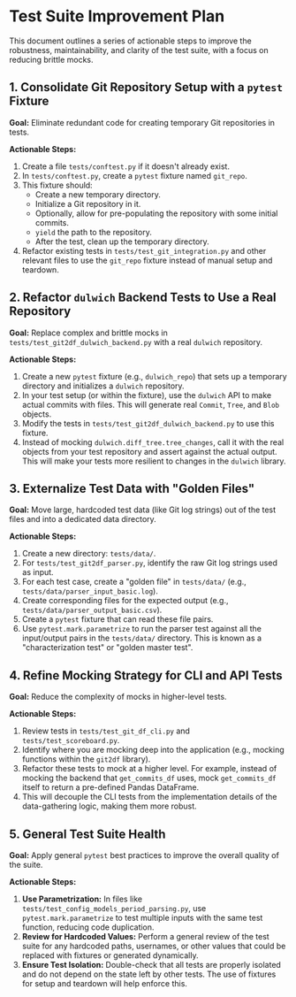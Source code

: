 # Test Suite Improvement Plan

This document outlines a series of actionable steps to improve the robustness, maintainability, and clarity of the test suite, with a focus on reducing brittle mocks.

## 1. Consolidate Git Repository Setup with a `pytest` Fixture

**Goal:** Eliminate redundant code for creating temporary Git repositories in tests.

**Actionable Steps:**

1.  Create a file `tests/conftest.py` if it doesn't already exist.
2.  In `tests/conftest.py`, create a `pytest` fixture named `git_repo`.
3.  This fixture should:
    *   Create a new temporary directory.
    *   Initialize a Git repository in it.
    *   Optionally, allow for pre-populating the repository with some initial commits.
    *   `yield` the path to the repository.
    *   After the test, clean up the temporary directory.
4.  Refactor existing tests in `tests/test_git_integration.py` and other relevant files to use the `git_repo` fixture instead of manual setup and teardown.

## 2. Refactor `dulwich` Backend Tests to Use a Real Repository

**Goal:** Replace complex and brittle mocks in `tests/test_git2df_dulwich_backend.py` with a real `dulwich` repository.

**Actionable Steps:**

1.  Create a new `pytest` fixture (e.g., `dulwich_repo`) that sets up a temporary directory and initializes a `dulwich` repository.
2.  In your test setup (or within the fixture), use the `dulwich` API to make actual commits with files. This will generate real `Commit`, `Tree`, and `Blob` objects.
3.  Modify the tests in `tests/test_git2df_dulwich_backend.py` to use this fixture.
4.  Instead of mocking `dulwich.diff_tree.tree_changes`, call it with the real objects from your test repository and assert against the actual output. This will make your tests more resilient to changes in the `dulwich` library.

## 3. Externalize Test Data with "Golden Files"

**Goal:** Move large, hardcoded test data (like Git log strings) out of the test files and into a dedicated data directory.

**Actionable Steps:**

1.  Create a new directory: `tests/data/`.
2.  For `tests/test_git2df_parser.py`, identify the raw Git log strings used as input.
3.  For each test case, create a "golden file" in `tests/data/` (e.g., `tests/data/parser_input_basic.log`).
4.  Create corresponding files for the expected output (e.g., `tests/data/parser_output_basic.csv`).
5.  Create a `pytest` fixture that can read these file pairs.
6.  Use `pytest.mark.parametrize` to run the parser test against all the input/output pairs in the `tests/data/` directory. This is known as a "characterization test" or "golden master test".

## 4. Refine Mocking Strategy for CLI and API Tests

**Goal:** Reduce the complexity of mocks in higher-level tests.

**Actionable Steps:**

1.  Review tests in `tests/test_git_df_cli.py` and `tests/test_scoreboard.py`.
2.  Identify where you are mocking deep into the application (e.g., mocking functions within the `git2df` library).
3.  Refactor these tests to mock at a higher level. For example, instead of mocking the backend that `get_commits_df` uses, mock `get_commits_df` itself to return a pre-defined Pandas DataFrame.
4.  This will decouple the CLI tests from the implementation details of the data-gathering logic, making them more robust.

## 5. General Test Suite Health

**Goal:** Apply general `pytest` best practices to improve the overall quality of the suite.

**Actionable Steps:**

1.  **Use Parametrization:** In files like `tests/test_config_models_period_parsing.py`, use `pytest.mark.parametrize` to test multiple inputs with the same test function, reducing code duplication.
2.  **Review for Hardcoded Values:** Perform a general review of the test suite for any hardcoded paths, usernames, or other values that could be replaced with fixtures or generated dynamically.
3.  **Ensure Test Isolation:** Double-check that all tests are properly isolated and do not depend on the state left by other tests. The use of fixtures for setup and teardown will help enforce this.

